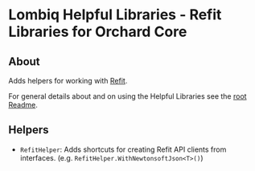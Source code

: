 # Lombiq Helpful Libraries - Refit Libraries for Orchard Core

## About

Adds helpers for working with [Refit](https://github.com/reactiveui/refit).

For general details about and on using the Helpful Libraries see the [root Readme](../Readme.md).

## Helpers

- `RefitHelper`: Adds shortcuts for creating Refit API clients from interfaces. (e.g. `RefitHelper.WithNewtonsoftJson<T>()`)
